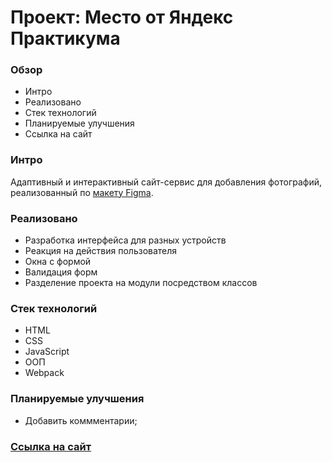 # Проект: Место от Яндекс Практикума

### Обзор

* Интро
* Реализовано
* Стек технологий
* Планируемые улучшения
* Ссылка на сайт

### Интро
Адаптивный и интерактивный сайт-сервис для добавления фотографий, реализованный по [макету Figma](https://www.figma.com/file/2cn9N9jSkmxD84oJik7xL7/JavaScript.-Sprint-4?node-id=0%3A1).

### Реализовано

* Разработка интерфейса для разных устройств
* Реакция на действия пользователя
* Окна с формой
* Валидация форм
* Разделение проекта на модули посредством классов

### Стек технологий

* HTML
* CSS
* JavaScript
* ООП
* Webpack

### Планируемые улучшения

* Добавить коммментарии;

### [Ссылка на сайт](https://polovnikova-irina.github.io/mesto)
